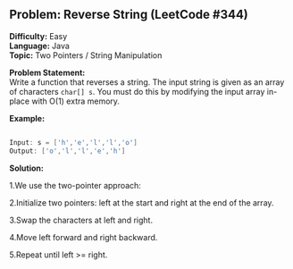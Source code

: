 ## Problem: Reverse String (LeetCode #344)

**Difficulty:** Easy  
**Language:** Java  
**Topic:** Two Pointers / String Manipulation  

**Problem Statement:**  
Write a function that reverses a string. The input string is given as an array of characters `char[] s`. You must do this by modifying the input array in-place with O(1) extra memory.

**Example:**  
```java

Input: s = ['h','e','l','l','o']
Output: ['o','l','l','e','h']
```

**Solution:**

1.We use the two-pointer approach:

2.Initialize two pointers: left at the start and right at the end of the array.

3.Swap the characters at left and right.

4.Move left forward and right backward.

5.Repeat until left >= right.
